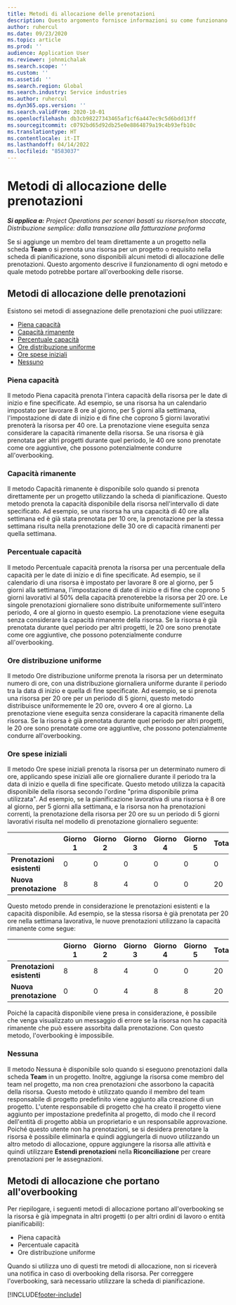 ```yaml
---
title: Metodi di allocazione delle prenotazioni
description: Questo argomento fornisce informazioni su come funzionano i metodi di allocazione delle prenotazioni in Project Operations.
author: ruhercul
ms.date: 09/23/2020
ms.topic: article
ms.prod: ''
audience: Application User
ms.reviewer: johnmichalak
ms.search.scope: ''
ms.custom: ''
ms.assetid: ''
ms.search.region: Global
ms.search.industry: Service industries
ms.author: ruhercul
ms.dyn365.ops.version: ''
ms.search.validFrom: 2020-10-01
ms.openlocfilehash: db3cb98227343465af1cf6a447ec9c5d6bdd13ff
ms.sourcegitcommit: c0792bd65d92db25e0e8864879a19c4b93efb10c
ms.translationtype: HT
ms.contentlocale: it-IT
ms.lasthandoff: 04/14/2022
ms.locfileid: "8583037"
---
```

# <a name="booking-allocation-methods"></a>Metodi di allocazione delle prenotazioni

_**Si applica a:** Project Operations per scenari basati su risorse/non stoccate, Distribuzione semplice: dalla transazione alla fatturazione proforma_

Se si aggiunge un membro del team direttamente a un progetto nella scheda **Team** o si prenota una risorsa per un progetto o requisito nella scheda di pianificazione, sono disponibili alcuni metodi di allocazione delle prenotazioni. Questo argomento descrive il funzionamento di ogni metodo e quale metodo potrebbe portare all'overbooking delle risorse.

## <a name="booking-allocation-methods"></a>Metodi di allocazione delle prenotazioni

Esistono sei metodi di assegnazione delle prenotazioni che puoi utilizzare:

- [Piena capacità](#full)
- [Capacità rimanente](#remaining)
- [Percentuale capacità](#percentage)
- [Ore distribuzione uniforme](#evenly)
- [Ore spese iniziali](#front)
- [Nessuno](#none)

### <a name="full-capacity"></a><a name="full"></a>Piena capacità 
Il metodo Piena capacità prenota l'intera capacità della risorsa per le date di inizio e fine specificate. Ad esempio, se una risorsa ha un calendario impostato per lavorare 8 ore al giorno, per 5 giorni alla settimana, l'impostazione di date di inizio e di fine che coprono 5 giorni lavorativi prenoterà la risorsa per 40 ore. La prenotazione viene eseguita senza considerare la capacità rimanente della risorsa. Se una risorsa è già prenotata per altri progetti durante quel periodo, le 40 ore sono prenotate come ore aggiuntive, che possono potenzialmente condurre all'overbooking.

### <a name="remaining-capacity"></a><a name="remaining"></a>Capacità rimanente
Il metodo Capacità rimanente è disponibile solo quando si prenota direttamente per un progetto utilizzando la scheda di pianificazione. Questo metodo prenota la capacità disponibile della risorsa nell'intervallo di date specificato. Ad esempio, se una risorsa ha una capacità di 40 ore alla settimana ed è già stata prenotata per 10 ore, la prenotazione per la stessa settimana risulta nella prenotazione delle 30 ore di capacità rimanenti per quella settimana.

### <a name="percentage-capacity"></a><a name="percentage"></a>Percentuale capacità
Il metodo Percentuale capacità prenota la risorsa per una percentuale della capacità per le date di inizio e di fine specificate. Ad esempio, se il calendario di una risorsa è impostato per lavorare 8 ore al giorno, per 5 giorni alla settimana, l'impostazione di date di inizio e di fine che coprono 5 giorni lavorativi al 50% della capacità prenoterebbe la risorsa per 20 ore. Le singole prenotazioni giornaliere sono distribuite uniformemente sull'intero periodo, 4 ore al giorno in questo esempio. La prenotazione viene eseguita senza considerare la capacità rimanente della risorsa. Se la risorsa è già prenotata durante quel periodo per altri progetti, le 20 ore sono prenotate come ore aggiuntive, che possono potenzialmente condurre all'overbooking.

### <a name="evenly-distribute-hours"></a><a name="evenly"></a>Ore distribuzione uniforme
Il metodo Ore distribuzione uniforme prenota la risorsa per un determinato numero di ore, con una distribuzione giornaliera uniforme durante il periodo tra la data di inizio e quella di fine specificate. Ad esempio, se si prenota una risorsa per 20 ore per un periodo di 5 giorni, questo metodo distribuisce uniformemente le 20 ore, ovvero 4 ore al giorno. La prenotazione viene eseguita senza considerare la capacità rimanente della risorsa. Se la risorsa è già prenotata durante quel periodo per altri progetti, le 20 ore sono prenotate come ore aggiuntive, che possono potenzialmente condurre all'overbooking.

### <a name="front-load-hours"></a><a name="front"></a>Ore spese iniziali
Il metodo Ore spese iniziali prenota la risorsa per un determinato numero di ore, applicando spese iniziali alle ore giornaliere durante il periodo tra la data di inizio e quella di fine specificate. Questo metodo utilizza la capacità disponibile della risorsa secondo l'ordine "prima disponibile prima utilizzata". Ad esempio, se la pianificazione lavorativa di una risorsa è 8 ore al giorno, per 5 giorni alla settimana, e la risorsa non ha prenotazioni correnti, la prenotazione della risorsa per 20 ore su un periodo di 5 giorni lavorativi risulta nel modello di prenotazione giornaliero seguente: 

|                           |    Giorno 1    |    Giorno 2    |    Giorno 3    |    Giorno 4    |    Giorno 5    |    Totale    |
|---------------------------|-------------|-------------|-------------|-------------|-------------|-------------|
|    **Prenotazioni esistenti**    |    0        |    0        |    0        |    0        |    0        |    0        |
|    **Nuova prenotazione**          |    8        |    8        |    4        |    0        |    0        |    20       |

Questo metodo prende in considerazione le prenotazioni esistenti e la capacità disponibile. Ad esempio, se la stessa risorsa è già prenotata per 20 ore nella settimana lavorativa, le nuove prenotazioni utilizzano la capacità rimanente come segue:

|                     | Giorno 1 | Giorno 2 | Giorno 3 | Giorno 4 | Giorno 5 | Totale |
|---------------------|-------|-------|-------|-------|-------|-------|
| **Prenotazioni esistenti** | 8     | 8     | 4     | 0     | 0     | 20    |
| **Nuova prenotazione**       | 0     | 0     | 4     | 8     | 8     | 20    |

Poiché la capacità disponibile viene presa in considerazione, è possibile che venga visualizzato un messaggio di errore se la risorsa non ha capacità rimanente che può essere assorbita dalla prenotazione. Con questo metodo, l'overbooking è impossibile.

### <a name="none"></a><a name="none"></a>Nessuna
Il metodo Nessuna è disponibile solo quando si eseguono prenotazioni dalla scheda **Team** in un progetto. Inoltre, aggiunge la risorsa come membro del team nel progetto, ma non crea prenotazioni che assorbono la capacità della risorsa. Questo metodo è utilizzato quando il membro del team responsabile di progetto predefinito viene aggiunto alla creazione di un progetto. L'utente responsabile di progetto che ha creato il progetto viene aggiunto per impostazione predefinita al progetto, di modo che il record dell'entità di progetto abbia un proprietario e un responsabile approvazione. Poiché questo utente non ha prenotazioni, se si desidera prenotare la risorsa è possibile eliminarla e quindi aggiungerla di nuovo utilizzando un altro metodo di allocazione, oppure aggiungere la risorsa alle attività e quindi utilizzare **Estendi prenotazioni** nella **Riconciliazione** per creare prenotazioni per le assegnazioni.

## <a name="allocation-methods-that-lead-to-overbooking"></a>Metodi di allocazione che portano all'overbooking
Per riepilogare, i seguenti metodi di allocazione portano all'overbooking se la risorsa è già impegnata in altri progetti (o per altri ordini di lavoro o entità pianificabili):

- Piena capacità
- Percentuale capacità
- Ore distribuzione uniforme

Quando si utilizza uno di questi tre metodi di allocazione, non si riceverà una notifica in caso di overbooking della risorsa. Per correggere l'overbooking, sarà necessario utilizzare la scheda di pianificazione.


[!INCLUDE[footer-include](../includes/footer-banner.md)]
